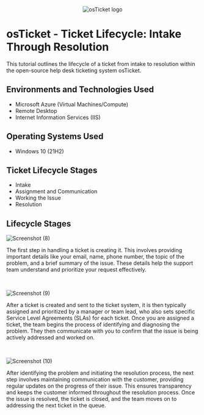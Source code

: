 <p align="center">
<img src="https://i.imgur.com/Clzj7Xs.png" alt="osTicket logo"/>
</p>

<h1>osTicket - Ticket Lifecycle: Intake Through Resolution</h1>
This tutorial outlines the lifecycle of a ticket from intake to resolution within the open-source help desk ticketing system osTicket.<br />

<h2>Environments and Technologies Used</h2>

- Microsoft Azure (Virtual Machines/Compute)
- Remote Desktop
- Internet Information Services (IIS)

<h2>Operating Systems Used </h2>

- Windows 10</b> (21H2)

<h2>Ticket Lifecycle Stages</h2>

- Intake
- Assignment and Communication
- Working the Issue
- Resolution

<h2>Lifecycle Stages</h2>

![Screenshot (8)](https://github.com/user-attachments/assets/f264696b-93e2-44e1-8c08-448a6556b22a)

The first step in handling a ticket is creating it. This involves providing important details like your email, name, phone number, the topic of the problem, and a brief summary of the issue. These details help the support team understand and prioritize your request effectively.
</p>
<br />

![Screenshot (9)](https://github.com/user-attachments/assets/822ec369-4a39-45db-a303-fa3f7214b1d7)

After a ticket is created and sent to the ticket system, it is then typically assigned and prioritized by a manager or team lead, who also sets specific Service Level Agreements (SLAs) for each ticket. Once you are assigned a ticket, the team begins the process of identifying and diagnosing the problem. They then communicate with you to confirm that the issue is being actively addressed and worked on.
</p>
<br />

![Screenshot (10)](https://github.com/user-attachments/assets/51b1693e-398e-41c4-aa76-efb7b595aa2b)

After identifying the problem and initiating the resolution process, the next step involves maintaining communication with the customer, providing regular updates on the progress of their issue. This ensures transparency and keeps the customer informed throughout the resolution process. Once the issue is resolved, the ticket is closed, and the team moves on to addressing the next ticket in the queue.
</p>
<br />
